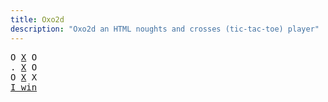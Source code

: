```yaml
---
title: Oxo2d 
description: "Oxo2d an HTML noughts and crosses (tic-tac-toe) player"
---
```


<pre class="oxo2d">
O <u>X</u> O
. <u>X</u> O
O <u>X</u> X
<a href="../">I win</a>
</pre>
